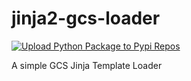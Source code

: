 # jinja2-gcs-loader
[![Upload Python Package to Pypi Repos](https://github.com/ptfpinho23/jinja2-gcs-loader/actions/workflows/python-package.yml/badge.svg)](https://github.com/ptfpinho23/jinja2-gcs-loader/actions/workflows/python-package.yml)


A simple GCS Jinja Template Loader